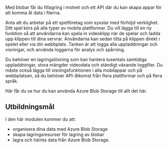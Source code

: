 Med blobar får du fillagring i molnet och ett API där du kan skapa appar för att komma åt data i filerna.

Anta att du arbetar på ett spelföretag som sysslar med förhöjd verklighet. Ditt spel körs på alla typer av mobila plattformar. Du vill lägga till en ny funktion så att användarna kan spela in videoklipp när de spelar och ladda upp klippen till dina servrar. Användarna kan sedan titta på klippen direkt i spelet eller via din webbplats. Tanken är att logga alla uppladdningar och visningar, och använda loggarna för analys och spårning.

Du behöver en lagringslösning som kan hantera tusentals samtidiga uppladdningar, stora mängder videodata och ständigt växande loggfiler. Du måste också lägga till visningsfunktionen i alla mobilappar och på webbplatsen, så du behöver API-åtkomst från flera plattformar och på flera språk.

Här får du se hur du kan använda Azure Blob Storage till allt det här.

## <a name="learning-objectives"></a>Utbildningsmål
I den här modulen kommer du att:

- organisera dina data med Azure Blob Storage
- skapa lagringsresurser för lagring av blobar
- lagra och hämta data från Azure Blob Storage.
